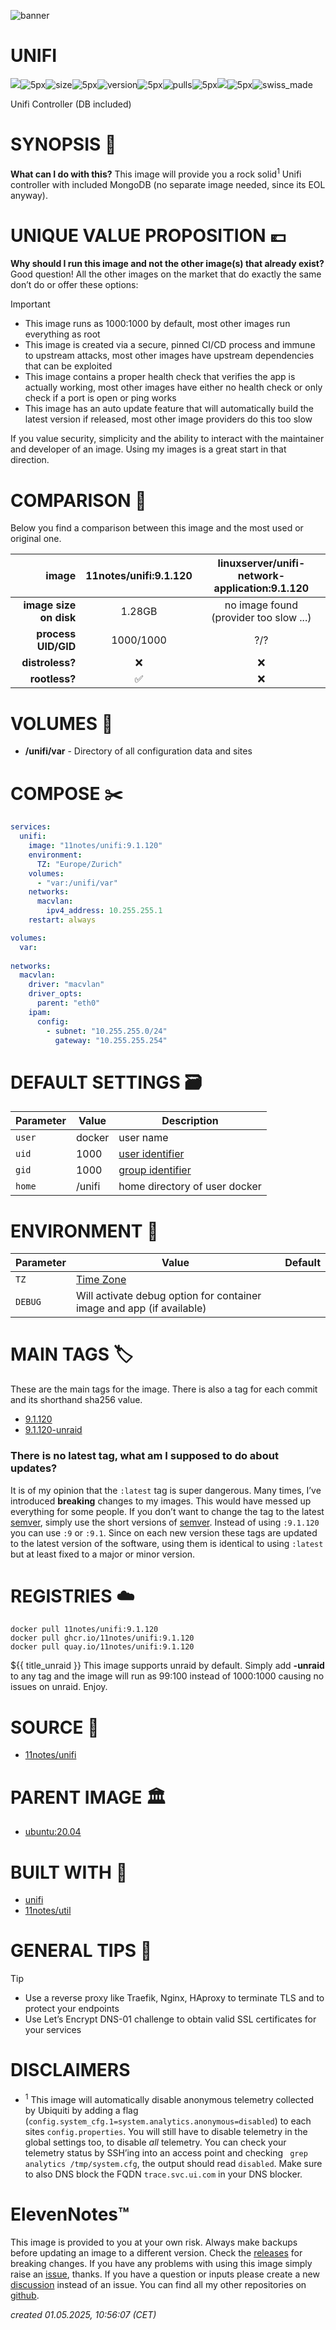 ![banner](https://github.com/11notes/defaults/blob/main/static/img/banner.png?raw=true)

# UNIFI
[<img src="https://img.shields.io/badge/github-source-blue?logo=github&color=040308">](https://github.com/11notes/docker-UNIFI)![5px](https://github.com/11notes/defaults/blob/main/static/img/transparent5x2px.png?raw=true)![size](https://img.shields.io/docker/image-size/11notes/unifi/9.1.120?color=0eb305)![5px](https://github.com/11notes/defaults/blob/main/static/img/transparent5x2px.png?raw=true)![version](https://img.shields.io/docker/v/11notes/unifi/9.1.120?color=eb7a09)![5px](https://github.com/11notes/defaults/blob/main/static/img/transparent5x2px.png?raw=true)![pulls](https://img.shields.io/docker/pulls/11notes/unifi?color=2b75d6)![5px](https://github.com/11notes/defaults/blob/main/static/img/transparent5x2px.png?raw=true)[<img src="https://img.shields.io/github/issues/11notes/docker-UNIFI?color=7842f5">](https://github.com/11notes/docker-UNIFI/issues)![5px](https://github.com/11notes/defaults/blob/main/static/img/transparent5x2px.png?raw=true)![swiss_made](https://img.shields.io/badge/Swiss_Made-FFFFFF?labelColor=FF0000&logo=data:image/svg%2bxml;base64,PHN2ZyB2ZXJzaW9uPSIxIiB3aWR0aD0iNTEyIiBoZWlnaHQ9IjUxMiIgdmlld0JveD0iMCAwIDMyIDMyIiB4bWxucz0iaHR0cDovL3d3dy53My5vcmcvMjAwMC9zdmciPjxwYXRoIGQ9Im0wIDBoMzJ2MzJoLTMyeiIgZmlsbD0iI2YwMCIvPjxwYXRoIGQ9Im0xMyA2aDZ2N2g3djZoLTd2N2gtNnYtN2gtN3YtNmg3eiIgZmlsbD0iI2ZmZiIvPjwvc3ZnPg==)

Unifi Controller (DB included)

# SYNOPSIS 📖
**What can I do with this?** This image will provide you a rock solid<sup>1</sup> Unifi controller with included MongoDB (no separate image needed, since its EOL anyway).

# UNIQUE VALUE PROPOSITION 💶
**Why should I run this image and not the other image(s) that already exist?** Good question! All the other images on the market that do exactly the same don’t do or offer these options:

> [!IMPORTANT]
>* This image runs as 1000:1000 by default, most other images run everything as root
>* This image is created via a secure, pinned CI/CD process and immune to upstream attacks, most other images have upstream dependencies that can be exploited
>* This image contains a proper health check that verifies the app is actually working, most other images have either no health check or only check if a port is open or ping works
>* This image has an auto update feature that will automatically build the latest version if released, most other image providers do this too slow

If you value security, simplicity and the ability to interact with the maintainer and developer of an image. Using my images is a great start in that direction.

# COMPARISON 🏁
Below you find a comparison between this image and the most used or original one.

| **image** | 11notes/unifi:9.1.120 | linuxserver/unifi-network-application:9.1.120 |
| ---: | :---: | :---: |
| **image size on disk** | 1.28GB | no image found (provider too slow ...) |
| **process UID/GID** | 1000/1000 | ?/? |
| **distroless?** | ❌ | ❌ |
| **rootless?** | ✅ | ❌ |


# VOLUMES 📁
* **/unifi/var** - Directory of all configuration data and sites

# COMPOSE ✂️
```yaml
services:
  unifi:
    image: "11notes/unifi:9.1.120"
    environment:
      TZ: "Europe/Zurich"
    volumes:
      - "var:/unifi/var"
    networks:
      macvlan:
        ipv4_address: 10.255.255.1
    restart: always

volumes:
  var:
  
networks:
  macvlan:
    driver: "macvlan"
    driver_opts:
      parent: "eth0"
    ipam:
      config:
        - subnet: "10.255.255.0/24"
          gateway: "10.255.255.254"
```

# DEFAULT SETTINGS 🗃️
| Parameter | Value | Description |
| --- | --- | --- |
| `user` | docker | user name |
| `uid` | 1000 | [user identifier](https://en.wikipedia.org/wiki/User_identifier) |
| `gid` | 1000 | [group identifier](https://en.wikipedia.org/wiki/Group_identifier) |
| `home` | /unifi | home directory of user docker |

# ENVIRONMENT 📝
| Parameter | Value | Default |
| --- | --- | --- |
| `TZ` | [Time Zone](https://en.wikipedia.org/wiki/List_of_tz_database_time_zones) | |
| `DEBUG` | Will activate debug option for container image and app (if available) | |

# MAIN TAGS 🏷️
These are the main tags for the image. There is also a tag for each commit and its shorthand sha256 value.

* [9.1.120](https://hub.docker.com/r/11notes/unifi/tags?name=9.1.120)
* [9.1.120-unraid](https://hub.docker.com/r/11notes/unifi/tags?name=9.1.120-unraid)

### There is no latest tag, what am I supposed to do about updates?
It is of my opinion that the ```:latest``` tag is super dangerous. Many times, I’ve introduced **breaking** changes to my images. This would have messed up everything for some people. If you don’t want to change the tag to the latest [semver](https://semver.org/), simply use the short versions of [semver](https://semver.org/). Instead of using ```:9.1.120``` you can use ```:9``` or ```:9.1```. Since on each new version these tags are updated to the latest version of the software, using them is identical to using ```:latest``` but at least fixed to a major or minor version.

# REGISTRIES ☁️
```
docker pull 11notes/unifi:9.1.120
docker pull ghcr.io/11notes/unifi:9.1.120
docker pull quay.io/11notes/unifi:9.1.120
```

${{ title_unraid }}
This image supports unraid by default. Simply add **-unraid** to any tag and the image will run as 99:100 instead of 1000:1000 causing no issues on unraid. Enjoy.

# SOURCE 💾
* [11notes/unifi](https://github.com/11notes/docker-UNIFI)

# PARENT IMAGE 🏛️
* [ubuntu:20.04](https://hub.docker.com/_/ubuntu)

# BUILT WITH 🧰
* [unifi](https://community.ui.com/releases/r/network/9.1.120)
* [11notes/util](https://github.com/11notes/docker-util)

# GENERAL TIPS 📌
> [!TIP]
>* Use a reverse proxy like Traefik, Nginx, HAproxy to terminate TLS and to protect your endpoints
>* Use Let’s Encrypt DNS-01 challenge to obtain valid SSL certificates for your services

# DISCLAIMERS
* <sup>1</sup> This image will automatically disable anonymous telemetry collected by Ubiquiti by adding a flag (`config.system_cfg.1=system.analytics.anonymous=disabled`) to each sites `config.properties`. You will still have to disable telemetry in the global settings too, to disable *all* telemetry. You can check your telemetry status by SSH’ing into an access point and checking ` grep analytics /tmp/system.cfg`, the output should read `disabled`. Make sure to also DNS block the FQDN `trace.svc.ui.com` in your DNS blocker.

# ElevenNotes™️
This image is provided to you at your own risk. Always make backups before updating an image to a different version. Check the [releases](https://github.com/11notes/docker-unifi/releases) for breaking changes. If you have any problems with using this image simply raise an [issue](https://github.com/11notes/docker-unifi/issues), thanks. If you have a question or inputs please create a new [discussion](https://github.com/11notes/docker-unifi/discussions) instead of an issue. You can find all my other repositories on [github](https://github.com/11notes?tab=repositories).

*created 01.05.2025, 10:56:07 (CET)*